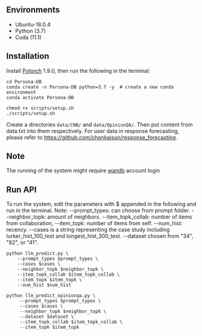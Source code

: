 

## Environments
- Ubuntu-18.0.4
- Python (3.7)
- Cuda (11.1)

## Installation
Install [Pytorch](https://pytorch.org/) 1.9.0, then run the following in the terminal:
```shell
cd Persona-DB
conda create -n Persona-DB python=3.7 -y  # create a new conda environment
conda activate Persona-DB

chmod +x scripts/setup.sh
./scripts/setup.sh
```
Create a directories `data/CNN/` and `data/OpinionQA/`. Then put content from data.txt into them respectively. For user data in response forecasting, please refer to https://github.com/chenkaisun/response_forecasting.

## Note
The running of the system might require [wandb](wandb.ai) account login

## Run API
To run the system, edit the parameters with $ appended in the following and run in the terminal.
Note: --prompt_types: can choose from prompt folder. --neighbor_topk: amount of neighbors. --item_topk_collab:  number of items from collaboration, --item_topk: number of items from self. --num_hist: recency. --cases is a string representing the case study including lurker_hist_100_test and longest_hist_300_test. --dataset chosen from "34", "82", or "41".

```shell
python llm_predict.py \
    --prompt_types $prompt_types \
    --cases $cases \
    --neighbor_topk $neighbor_topk \
    --item_topk_collab $item_topk_collab \
    --item_topk $item_topk \
    --num_hist $num_hist
    
python llm_predict_opinionqa.py \
     --prompt_types $prompt_types \
     --cases $cases \
     --neighbor_topk $neighbor_topk \
     --dataset $dataset \
     --item_topk_collab $item_topk_collab \
     --item_topk $item_topk
```